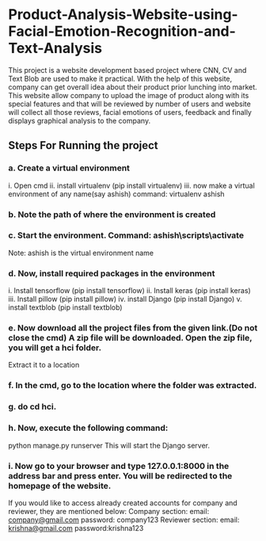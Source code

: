 # Product-Analysis-Website-using-Facial-Emotion-Recognition-and-Text-Analysis
This project is a website development based project where CNN, CV and Text Blob are used to make it practical. With the help of this website, company can get overall idea about their product prior lunching into market. This website allow company to upload the image of product along with its special features and that will be reviewed by number of users and website will collect all those reviews, facial emotions of users, feedback and finally displays graphical analysis to the company.


## Steps For Running the project
### a. Create a virtual environment
i. Open cmd
ii. install virtualenv (pip install virtualenv)
iii. now make a virtual environment of any name(say ashish)
command: virtualenv ashish
### b. Note the path of where the environment is created
### c. Start the environment. Command: ashish\scripts\activate
Note: ashish is the virtual environment name
### d. Now, install required packages in the environment
i. Install tensorflow (pip install tensorflow)
ii. Install keras (pip install keras)
iii. Install pillow (pip install pillow)
iv. install Django (pip install Django)
v. install textblob (pip install textblob)
### e. Now download all the project files from the given link.(Do not close the cmd) A zip file will be downloaded. Open the zip file, you will get a hci folder.
Extract it to a location
### f. In the cmd, go to the location where the folder was extracted.
### g. do cd hci.
### h. Now, execute the following command:
python manage.py runserver
This will start the Django server.
### i. Now go to your browser and type 127.0.0.1:8000 in the address bar and press enter. You will be redirected to the homepage of the website.
If you would like to access already created accounts for company and reviewer, they are mentioned below:
Company section: email: company@gmail.com password: company123
Reviewer section: email: krishna@gmail.com password:krishna123
